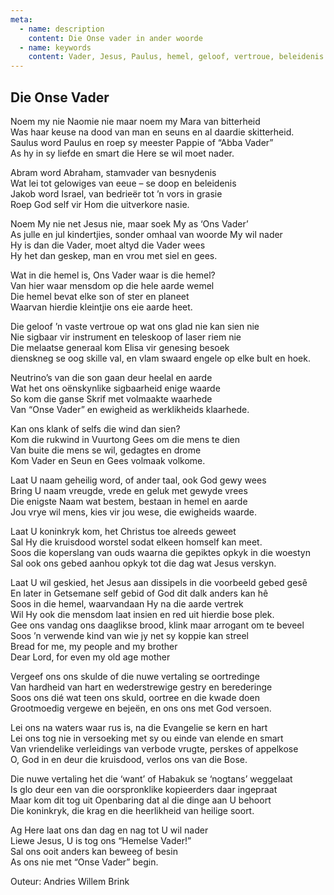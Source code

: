 ```yaml
---
meta:
  - name: description
    content: Die Onse vader in ander woorde
  - name: keywords
    content: Vader, Jesus, Paulus, hemel, geloof, vertroue, beleidenis
---
```


## Die Onse Vader


Noem my nie Naomie nie maar noem my Mara van bitterheid  
Was haar keuse na dood van man en seuns en al daardie skitterheid.  
Saulus word Paulus en roep sy meester Pappie of  “Abba Vader”  
As hy in sy liefde en smart die Here se wil moet nader.  

Abram word Abraham, stamvader van besnydenis  
Wat lei tot gelowiges van eeue – se doop en beleidenis  
Jakob word Israel, van bedrieër tot ’n vors in grasie  
Roep God self vir Hom die uitverkore nasie.  

Noem My nie net Jesus nie, maar soek My as ‘Ons Vader’  
As julle en jul kindertjies, sonder omhaal van woorde My wil nader  
Hy is dan die Vader, moet altyd die Vader wees  
Hy het dan geskep, man en vrou met siel en gees.  

Wat in die hemel is,  Ons Vader waar is die hemel?  
Van hier waar mensdom op die hele aarde wemel  
Die hemel bevat elke son of ster en planeet  
Waarvan hierdie kleintjie ons eie aarde heet.  

Die geloof ’n vaste vertroue op wat ons glad nie kan sien nie  
Nie sigbaar vir instrument en teleskoop of laser riem nie  
Die melaatse generaal kom Elisa vir genesing besoek  
dienskneg se oog skille val, en vlam swaard engele op elke bult en hoek.  

Neutrino’s van die son gaan deur heelal en aarde  
Wat het ons oënskynlike sigbaarheid enige waarde  
So kom die ganse Skrif met volmaakte waarhede  
Van “Onse Vader” en ewigheid as werklikheids klaarhede.  

Kan ons klank of selfs die wind dan sien?  
Kom die rukwind in Vuurtong Gees om die mens te dien  
Van buite die mens se wil, gedagtes en drome  
Kom Vader en Seun en Gees volmaak volkome.  

Laat U naam geheilig word, of ander taal, ook God gewy wees  
Bring U naam vreugde, vrede en geluk met gewyde vrees  
Die enigste Naam wat bestem, bestaan in hemel en aarde  
Jou vrye wil mens, kies vir jou wese, die ewigheids waarde.  

Laat U koninkryk kom, het Christus toe alreeds geweet  
Sal Hy die kruisdood worstel sodat elkeen homself kan meet.  
Soos die koperslang van ouds waarna die gepiktes opkyk in die woestyn  
Sal ook ons gebed aanhou opkyk tot die dag wat Jesus verskyn.  

Laat U wil geskied, het Jesus aan dissipels in die voorbeeld gebed gesê  
En later in Getsemane self gebid of God dit dalk anders kan hê  
Soos in die hemel, waarvandaan Hy na die aarde vertrek  
Wil Hy ook die mensdom laat insien en red uit hierdie bose plek.  
Gee ons vandag ons daaglikse brood, klink maar arrogant om te beveel  
Soos ’n verwende kind van wie jy net sy koppie kan streel  
Bread for me, my people and my brother  
Dear Lord, for even my old age mother  

Vergeef ons ons skulde of die nuwe vertaling se oortredinge  
Van hardheid van hart en wederstrewige gestry en  berederinge  
Soos ons dié wat teen ons skuld, oortree en die kwade doen  
Grootmoedig vergewe en bejeën, en ons ons met God versoen.  

Lei ons na waters waar rus is, na die Evangelie se kern en hart  
Lei ons tog nie in versoeking met sy ou einde van elende en smart  
Van vriendelike verleidings van verbode vrugte, perskes of appelkose  
O, God in en deur die kruisdood, verlos ons van die Bose.  

Die nuwe vertaling het die ‘want’ of Habakuk se ‘nogtans’ weggelaat  
Is glo deur een van die oorspronklike kopieerders daar ingepraat  
Maar kom dit tog uit Openbaring dat al die dinge aan U behoort  
Die koninkryk, die krag en die heerlikheid van heilige soort.  

Ag Here laat ons dan dag en nag tot U wil nader  
Liewe Jesus, U is tog ons “Hemelse Vader!”  
Sal ons ooit anders kan beweeg of besin  
As ons nie met “Onse Vader” begin.  

Outeur: Andries Willem Brink

